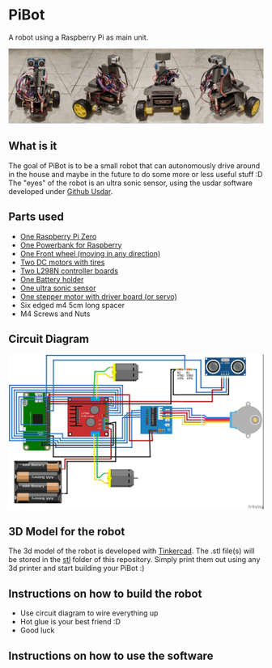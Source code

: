 # PiBot
A robot using a Raspberry Pi as main unit. 

![PyPi](docs/robot.jpg)

## What is it
The goal of PiBot is to be a small robot that can autonomously drive around in the house and maybe in the future to do some more or less useful stuff :D 
The "eyes" of the robot is an ultra sonic sensor, using the usdar software developed under [Github Usdar](https://github.com/vanslipon/usdar).

## Parts used
- [One Raspberry Pi Zero](https://www.amazon.de/Raspberry-Pi-Zero-WH-512/dp/B07C7FHJDX)
- [One Powerbank for Raspberry](https://www.amazon.de/gp/product/B018R0F4YQ)
- [One Front wheel (moving in any direction)](https://www.amazon.de/gp/product/B001HGJ7GY)
- [Two DC motors with tires](https://www.amazon.de/gp/product/B06Y5RMF8Q)
- [Two L298N controller boards](https://www.amazon.de/gp/product/B077YC3JX9)
- [One Battery holder](https://www.amazon.de/gp/product/B077YC3JX9)
- [One ultra sonic sensor](https://www.amazon.de/Elegoo-HC-SR04-Ultraschallmodul-Distanzsensor-MEGA2560/dp/B01M9CMJ9O)
- [One stepper motor with driver board (or servo)](https://www.amazon.de/gp/product/B01IP7IOGQ)
- Six edged m4 5cm long spacer
- M4 Screws and Nuts

## Circuit Diagram
![Circuit Diagram](docs/PiBot_circuit_diagram.jpg)

## 3D Model for the robot
The 3d model of the robot is developed with [Tinkercad](https://www.tinkercad.com/).
The .stl file(s) will be stored in the [stl](stl) folder of this repository.
Simply print them out using any 3d printer and start building your PiBot :)

## Instructions on how to build the robot
- Use circuit diagram to wire everything up 
- Hot glue is your best friend :D
- Good luck

## Instructions on how to use the software
